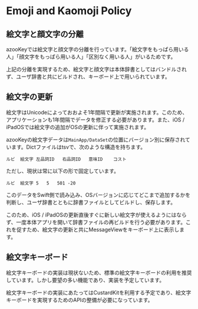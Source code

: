 # Emoji and Kaomoji Policy

## 絵文字と顔文字の分離

azooKeyでは絵文字と顔文字の分離を行っています。「絵文字をもっぱら用いる人」「顔文字をもっぱら用いる人」「区別なく用いる人」がいるためです。

上記の分離を実現するため、絵文字と顔文字は本体辞書としてはバンドルされず、ユーザ辞書と共にビルドされ、キーボード上で用いられています。

## 絵文字の更新

絵文字はUnicodeによっておおよそ1年間隔で更新が実施されます。このため、アプリケーションも1年間隔でデータを修正する必要があります。また、iOS / iPadOSでは絵文字の追加がOSの更新に伴って実施されます。

azooKeyの絵文字データは`MainApp/DataSet`の位置にバージョン別に保存されています。Dictファイルはtsvで、次のような構造を持ちます。

```tsv
ルビ	絵文字	左品詞ID	右品詞ID	意味ID	コスト
```

ただし、現状は常に以下の形で固定しています。

```
ルビ	絵文字	5	5	501	-20
```

このデータをSwift側で読み込み、OSバージョンに応じてどこまで追加するかを判断し、ユーザ辞書とともに辞書ファイルとしてビルドし、保存します。

このため、iOS / iPadOSの更新直後すぐに新しい絵文字が使えるようにはならず、一度本体アプリを開いて辞書ファイルの再ビルドを行う必要があります。これを促すため、絵文字の更新と共にMessageViewをキーボード上に表示します。

## 絵文字キーボード

絵文字キーボードの実装は現状ないため、標準の絵文字キーボードの利用を推奨しています。しかし要望の多い機能であり、実装を予定しています。

絵文字キーボードの実装にあたってはCustardKitを利用する予定であり、絵文字キーボードを実現するためのAPIの整備が必要になっています。
